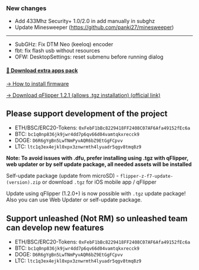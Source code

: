 ### New changes
* Add 433Mhz Security+ 1.0/2.0 in add manually in subghz
* Update Minesweeper (https://github.com/panki27/minesweeper)
-----
* SubGHz: Fix DTM Neo (keeloq) encoder
* fbt: fix flash usb without resources 
* OFW: DesktopSettings: reset submenu before running dialog

#### [🎲 Download extra apps pack](https://download-directory.github.io/?url=https://github.com/UberGuidoZ/Flipper/tree/main/Applications/Unleashed)

[-> How to install firmware](https://github.com/DarkFlippers/unleashed-firmware/blob/dev/documentation/HowToInstall.md)

[-> Download qFlipper 1.2.1 (allows .tgz installation) (official link)](https://update.flipperzero.one/builds/qFlipper/1.2.1/)

## Please support development of the project
* ETH/BSC/ERC20-Tokens: `0xFebF1bBc8229418FF2408C07AF6Afa49152fEc6a`
* BTC: `bc1q0np836jk9jwr4dd7p6qv66d04vamtqkxrecck9`
* DOGE: `D6R6gYgBn5LwTNmPyvAQR6bZ9EtGgFCpvv`
* LTC: `ltc1q3ex4ejkl0xpx3znwrmth4lyuadr5qgv8tmq8z9`

**Note: To avoid issues with .dfu, prefer installing using .tgz with qFlipper, web updater or by self update package, all needed assets will be installed**

Self-update package (update from microSD) - `flipper-z-f7-update-(version).zip` or download `.tgz` for iOS mobile app / qFlipper

Update using qFlipper (1.2.0+) is now possible with `.tgz` update package! Also you can use Web Updater or self-update package.


## Support unleashed (Not RM) so unleashed team can develop new features
* ETH/BSC/ERC20-Tokens: `0xFebF1bBc8229418FF2408C07AF6Afa49152fEc6a`
* BTC: `bc1q0np836jk9jwr4dd7p6qv66d04vamtqkxrecck9`
* DOGE: `D6R6gYgBn5LwTNmPyvAQR6bZ9EtGgFCpvv`
* LTC: `ltc1q3ex4ejkl0xpx3znwrmth4lyuadr5qgv8tmq8z9`
